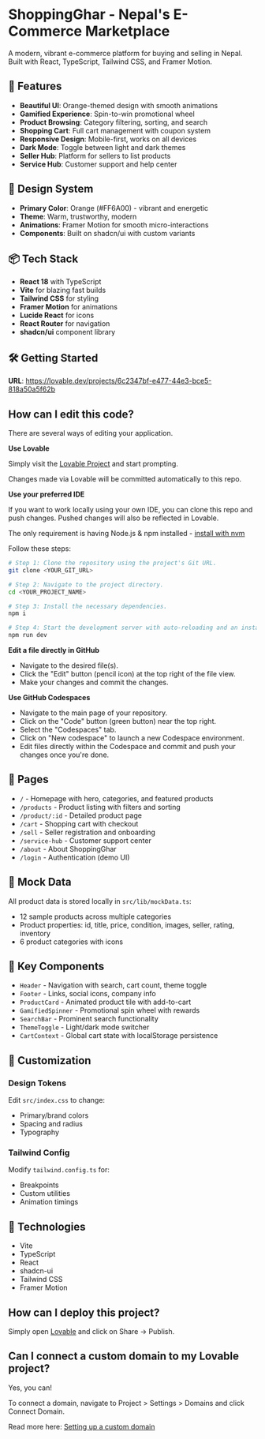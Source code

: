 # ShoppingGhar - Nepal's E-Commerce Marketplace

A modern, vibrant e-commerce platform for buying and selling in Nepal. Built with React, TypeScript, Tailwind CSS, and Framer Motion.

## 🚀 Features

- **Beautiful UI**: Orange-themed design with smooth animations
- **Gamified Experience**: Spin-to-win promotional wheel
- **Product Browsing**: Category filtering, sorting, and search
- **Shopping Cart**: Full cart management with coupon system
- **Responsive Design**: Mobile-first, works on all devices
- **Dark Mode**: Toggle between light and dark themes
- **Seller Hub**: Platform for sellers to list products
- **Service Hub**: Customer support and help center

## 🎨 Design System

- **Primary Color**: Orange (#FF6A00) - vibrant and energetic
- **Theme**: Warm, trustworthy, modern
- **Animations**: Framer Motion for smooth micro-interactions
- **Components**: Built on shadcn/ui with custom variants

## 📦 Tech Stack

- **React 18** with TypeScript
- **Vite** for blazing fast builds
- **Tailwind CSS** for styling
- **Framer Motion** for animations
- **Lucide React** for icons
- **React Router** for navigation
- **shadcn/ui** component library

## 🛠️ Getting Started

**URL**: https://lovable.dev/projects/6c2347bf-e477-44e3-bce5-818a50a5f62b

## How can I edit this code?

There are several ways of editing your application.

**Use Lovable**

Simply visit the [Lovable Project](https://lovable.dev/projects/6c2347bf-e477-44e3-bce5-818a50a5f62b) and start prompting.

Changes made via Lovable will be committed automatically to this repo.

**Use your preferred IDE**

If you want to work locally using your own IDE, you can clone this repo and push changes. Pushed changes will also be reflected in Lovable.

The only requirement is having Node.js & npm installed - [install with nvm](https://github.com/nvm-sh/nvm#installing-and-updating)

Follow these steps:

```sh
# Step 1: Clone the repository using the project's Git URL.
git clone <YOUR_GIT_URL>

# Step 2: Navigate to the project directory.
cd <YOUR_PROJECT_NAME>

# Step 3: Install the necessary dependencies.
npm i

# Step 4: Start the development server with auto-reloading and an instant preview.
npm run dev
```

**Edit a file directly in GitHub**

- Navigate to the desired file(s).
- Click the "Edit" button (pencil icon) at the top right of the file view.
- Make your changes and commit the changes.

**Use GitHub Codespaces**

- Navigate to the main page of your repository.
- Click on the "Code" button (green button) near the top right.
- Select the "Codespaces" tab.
- Click on "New codespace" to launch a new Codespace environment.
- Edit files directly within the Codespace and commit and push your changes once you're done.

## 📱 Pages

- `/` - Homepage with hero, categories, and featured products
- `/products` - Product listing with filters and sorting
- `/product/:id` - Detailed product page
- `/cart` - Shopping cart with checkout
- `/sell` - Seller registration and onboarding
- `/service-hub` - Customer support center
- `/about` - About ShoppingGhar
- `/login` - Authentication (demo UI)

## 🎯 Mock Data

All product data is stored locally in `src/lib/mockData.ts`:
- 12 sample products across multiple categories
- Product properties: id, title, price, condition, images, seller, rating, inventory
- 6 product categories with icons

## 🎨 Key Components

- `Header` - Navigation with search, cart count, theme toggle
- `Footer` - Links, social icons, company info
- `ProductCard` - Animated product tile with add-to-cart
- `GamifiedSpinner` - Promotional spin wheel with rewards
- `SearchBar` - Prominent search functionality
- `ThemeToggle` - Light/dark mode switcher
- `CartContext` - Global cart state with localStorage persistence

## 🔧 Customization

### Design Tokens
Edit `src/index.css` to change:
- Primary/brand colors
- Spacing and radius
- Typography

### Tailwind Config
Modify `tailwind.config.ts` for:
- Breakpoints
- Custom utilities
- Animation timings

## 🚀 Technologies

- Vite
- TypeScript
- React
- shadcn-ui
- Tailwind CSS
- Framer Motion

## How can I deploy this project?

Simply open [Lovable](https://lovable.dev/projects/6c2347bf-e477-44e3-bce5-818a50a5f62b) and click on Share -> Publish.

## Can I connect a custom domain to my Lovable project?

Yes, you can!

To connect a domain, navigate to Project > Settings > Domains and click Connect Domain.

Read more here: [Setting up a custom domain](https://docs.lovable.dev/features/custom-domain#custom-domain)
